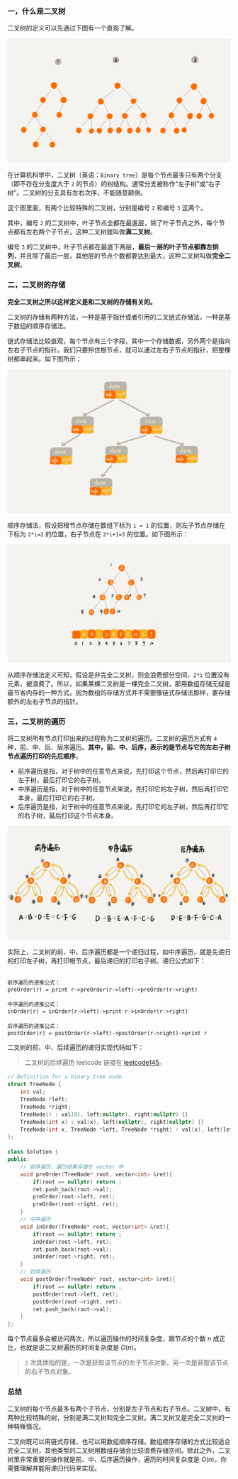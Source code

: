 ### 一，什么是二叉树

二叉树的定义可以先通过下图有一个直观了解。

![二叉树图示](../../data/images/binary_tree.png)

在计算机科学中，二叉树（英语：`Binary tree`）是每个节点最多只有两个分支（即不存在分支度大于 `2` 的节点）的树结构。通常分支被称作“左子树”或“右子树”。二叉树的分支具有左右次序，不能随意颠倒。

这个图里面，有两个比较特殊的二叉树，分别是编号 `2` 和编号 `3` 这两个。

其中，编号 `2` 的二叉树中，叶子节点全都在最底层，除了叶子节点之外，每个节点都有左右两个子节点，这种二叉树就叫做**满二叉树**。

编号 `3` 的二叉树中，叶子节点都在最底下两层，**最后一层的叶子节点都靠左排列**，并且除了最后一层，其他层的节点个数都要达到最大，这种二叉树叫做**完全二叉树**。

### 二，二叉树的存储

**完全二叉树之所以这样定义是和二叉树的存储有关的。**

二叉树的存储有两种方法，一种是基于指针或者引用的二叉链式存储法，一种是基于数组的顺序存储法。

链式存储法比较直观，每个节点有三个字段，其中一个存储数据，另外两个是指向左右子节点的指针。我们只要拎住根节点，就可以通过左右子节点的指针，把整棵树都串起来。如下图所示：

![链式存储法](../../data/images/binary_tree2.png)

顺序存储法，假设把根节点存储在数组下标为 `i = 1` 的位置，则左子节点存储在下标为 `2*i=2` 的位置，右子节点在 `2*i+1=3` 的位置。如下图所示：

![顺序存储法](../../data/images/binary_tree_define.png)

从顺序存储法定义可知，假设是非完全二叉树，则会浪费部分空间，`2*i` 位置没有元素，被浪费了。所以，如果某棵二叉树是一棵完全二叉树，那用数组存储无疑是最节省内存的一种方式。因为数组的存储方式并不需要像链式存储法那样，要存储额外的左右子节点的指针。

### 三，二叉树的遍历

将二叉树所有节点打印出来的过程称为二叉树的遍历。二叉树的遍历方式有 `4` 种，前、中、后、层序遍历。**其中，前、中、后序，表示的是节点与它的左右子树节点遍历打印的先后顺序**。

+ 前序遍历是指，对于树中的任意节点来说，先打印这个节点，然后再打印它的左子树，最后打印它的右子树。
+ 中序遍历是指，对于树中的任意节点来说，先打印它的左子树，然后再打印它本身，最后打印它的右子树。
+ 后序遍历是指，对于树中的任意节点来说，先打印它的左子树，然后再打印它的右子树，最后打印这个节点本身。

![二叉树的遍历](../../data/images/binary_tree_traverse.png)

实际上，二叉树的前、中、后序遍历都是一个递归过程，如中序遍历，就是先递归的打印左子树，再打印根节点，最后递归的打印右子树。递归公式如下：

```

前序遍历的递推公式：
preOrder(r) = print r->preOrder(r->left)->preOrder(r->right)

中序遍历的递推公式：
inOrder(r) = inOrder(r->left)->print r->inOrder(r->right)

后序遍历的递推公式：
postOrder(r) = postOrder(r->left)->postOrder(r->right)->print r
```

二叉树的前、中、后续遍历的递归实现代码如下：
> 二叉树的后续遍历 leetcode 链接在 [leetcode145](https://leetcode-cn.com/problems/binary-tree-postorder-traversal/)。

```cpp
// Definition for a binary tree node.
struct TreeNode {
    int val;
    TreeNode *left;
    TreeNode *right;
    TreeNode() : val(0), left(nullptr), right(nullptr) {}
    TreeNode(int x) : val(x), left(nullptr), right(nullptr) {}
    TreeNode(int x, TreeNode *left, TreeNode *right) : val(x), left(left), right(right) {}
};
 
class Solution {
public:
    // 前序遍历，遍历结果存储在 vector 中
    void preOrder(TreeNode* root, vector<int> &ret){
        if(root == nullptr) return ;
        ret.push_back(root->val);
        preOrder(root->left, ret);
        preOrder(root->right, ret);
    }
    // 中序遍历
    void inOrder(TreeNode* root, vector<int> &ret){
        if(root == nullptr) return ;
        inOrder(root->left, ret);
        ret.push_back(root->val);
        inOrder(root->right, ret);
    }
    // 后续遍历
    void postOrder(TreeNode* root, vector<int> &ret){
        if(root == nullptr) return ;
        postOrder(root->left, ret);
        postOrder(root->right, ret);
        ret.push_back(root->val);
    }
};
```

每个节点最多会被访问两次，所以遍历操作的时间复杂度，跟节点的个数 $n$ 成正比，也就是说二叉树遍历的时间复杂度是 $O(n)$。
> `2` 次具体指的是，一次是获取该节点的左子节点对象，另一次是获取该节点的右子节点对象。

### 总结

二叉树的每个节点最多有两个子节点，分别是左子节点和右子节点。二叉树中，有两种比较特殊的树，分别是满二叉树和完全二叉树。满二叉树又是完全二叉树的一种特殊情况。

二叉树既可以用链式存储，也可以用数组顺序存储。数组顺序存储的方式比较适合完全二叉树，其他类型的二叉树用数组存储会比较浪费存储空间。除此之外，二叉树里非常重要的操作就是前、中、后序遍历操作，遍历的时间复杂度是 $O(n)$，你需要理解并能用递归代码来实现。